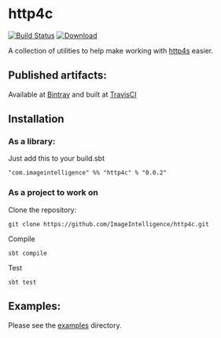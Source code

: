 # http4c

[![Build Status](https://travis-ci.org/ImageIntelligence/http4c.svg?branch=master)](https://travis-ci.org/ImageIntelligence/http4c)
[![Download](https://api.bintray.com/packages/imageintelligence/maven/http4c/images/download.svg)](https://bintray.com/imageintelligence/maven/http4c/_latestVersion)

A collection of utilities to help make working with [http4s](http://http4s.org) easier.

## Published artifacts:

Available at [Bintray](https://bintray.com/imageintelligence/maven/http4c) and built at [TravisCI](https://travis-ci.com/ImageIntelligence/http4c)

## Installation

### As a library:

Just add this to your build.sbt

```
"com.imageintelligence" %% "http4c" % "0.0.2"
```

### As a project to work on

Clone the repository:

```
git clone https://github.com/ImageIntelligence/http4c.git
```

Compile

```
sbt compile
```

Test

```
sbt test
```

## Examples:

Please see the [examples](https://github.com/ImageIntelligence/http4c/tree/master/src/main/scala/com/ii/http4c/examples) directory.


